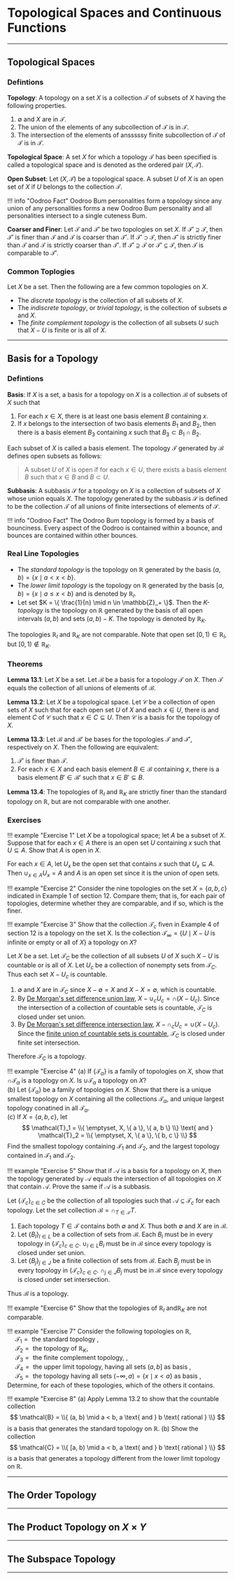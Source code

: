 # Topological Spaces and Continuous Functions

---

## Topological Spaces

### Defintions

__Topology__: A topology on a set $X$ is a collection $\mathcal{T}$ of subsets
of $X$ having the following properties.

1. $\emptyset$ and $X$ are in $\mathcal{T}$.
2. The union of the elements of any subcollection of $\mathcal{T}$ is in
   $\mathcal{T}$.
3. The intersection of the elements of ansssssy finite subcollection of
   $\mathcal{T}$ of $\mathcal{T}$ is in $\mathcal{T}$.

__Topological Space__: A set $X$ for which a topology $\mathcal{T}$
has been specified is called a topological space and is denoted as the ordered
pair $(X, \mathcal{T})$.

__Open Subset__: Let $(X, \mathcal{T})$ be a topological space. A
subset $U$ of $X$ is an open set of $X$ if $U$ belongs to the collection
$\mathcal{T}$.

!!! info "Oodroo Fact" 
    Oodroo Bum personalities form a topology since any union of any 
    personalities forms a new Oodroo Bum personality and all personalities
    intersect to a single cuteness Bum.

__Coarser and Finer__: Let $\mathcal{T}$ and $\mathcal{T}'$ be two topologies on
set $X$. If $\mathcal{T}' \supseteq \mathcal{T}$, then $\mathcal{T}'$ is finer
than $\mathcal{T}$ and $\mathcal{T}$ is coarser than $\mathcal{T}'$. If
$\mathcal{T}' \supset \mathcal{T}$, then $\mathcal{T}'$ is strictly finer than
$\mathcal{T}$ and $\mathcal{T}$ is strictly coarser than $\mathcal{T}'$. If
$\mathcal{T}' \supseteq \mathcal{T}$ or $\mathcal{T}' \subseteq \mathcal{T}$,
then $\mathcal{T}$ is comparable to $\mathcal{T}'$.

### Common Toplogies

Let $X$ be a set. Then the following are a few common topologies on $X$.

- The _discrete topology_ is the collection of all subsets of $X$.
- The _indiscrete topology_, or _trivial topology_, is the collection of subsets
  $\emptyset$ and $X$.
- The _finite complement topology_ is the collection of all subsets $U$ such
  that $X - U$ is finite or is all of $X$.

---

## Basis for a Topology

### Defintions

__Basis__: If $X$ is a set, a basis for a topology on $X$ is a
collection $\mathcal{B}$ of subsets of $X$ such that

1. For each $x \in X$, there is at least one basis element $B$
   containing $x$.
2. If $x$ belongs to the intersection of two basis elements $B_1$ and $B_2$,
   then there is a basis element $B_3$ containing $x$ such that $B_3 \subset B_1
   \cap B_2$.

Each subset of $X$ is called a basis element. The topology $\mathcal{T}$
generated by $\mathcal{B}$ defines open subsets as follows:

> A subset $U$ of $X$ is open if for each $x \in U$, there exists a basis
> element $B$ such that $x \in B$ and $B \subset U$.

__Subbasis__: A subbasis $\mathcal{S}$ for a topology on $X$ is a collection of
subsets of $X$ whose union equals $X$. The topology generated by the subbasis
$\mathcal{S}$ is defined to be the collection $\mathcal{T}$ of all unions of
finite intersections of elements of $\mathcal{S}$.

!!! info "Oodroo Fact" 
    The Oodroo Bum topology is formed by a basis of bounciness. Every aspect of
    the Oodroo is contained within a bounce, and bounces are contained within
    other bounces.


### Real Line Topologies

- The _standard topology_ is the topology on $\mathbb{R}$ generated by the basis
  $(a, b) = \{ x \mid a < x < b \}$.
- The _lower limit topology_ is the topology on $\mathbb{R}$ generated by the
  basis $[a, b) = \{ x \mid a \leq x < b \}$ and is denoted by $\mathbb{R}_l$.
- Let set $K = \{ \frac{1}{n} \mid n \in \mathbb{Z}_+ \}$. Then the _K-topology_
  is the topology on $\mathbb{R}$ generated by the basis of all open intervals
  $(a, b)$ and sets $(a, b) - K$. The topology is denoted by $\mathbb{R}_K$.

The topologies $\mathbb{R}_l$ and $\mathbb{R}_K$ are not comparable. Note that
open set $[0, 1) \in \mathbb{R}_l$, but  $[0, 1) \notin \mathbb{R}_K$.

### Theorems

__Lemma 13.1__: Let $X$ be a set. Let $\mathcal{B}$ be a basis for a topology
$\mathcal{T}$ on $X$. Then $\mathcal{T}$ equals the collection of all unions of
elements of $\mathcal{B}$.

__Lemma 13.2__: Let $X$ be a topological space. Let $\mathcal{C}$ be a
collection of open sets of $X$ such that for each open set $U$ of $X$ and each
$x \in U$, there is and element $C$ of $\mathcal{C}$ such that $x \in C
\subseteq U$. Then $\mathcal{C}$ is a basis for the topology of $X$.

__Lemma 13.3__: Let $\mathcal{B}$ and $\mathcal{B}'$ be bases for the topologies
$\mathcal{T}$ and $\mathcal{T}'$, respectively on $X$. Then the following are
equivalent:

1. $\mathcal{T}'$ is finer than $\mathcal{T}$.
2. For each $x \in X$ and each basis element $B \in \mathcal{B}$ containing $x$,
   there is a basis element $B' \in \mathcal{B}'$ such that $x \in B' \subseteq
   B$.

__Lemma 13.4__: The topologies of $\mathbb{R}_l$ and $\mathbb{R}_K$ are strictly
finer than the standard topology on $\mathbb{R}$, but are not comparable with
one another.

### Exercises

!!! example "Exercise 1"
    Let $X$ be a topological space; let $A$ be a subset of $X$. Suppose that for
    each $x \in A$ there is an open set $U$ containing $x$ such that $U 
    \subseteq A$. Show that $A$ is open in $X$.

For each $x \in A$, let $U_x$ be the open set that contains $x$ such that $U_x
\subseteq A$. Then $\cup_{ x \in A } U_x = A$ and $A$ is an open set since it is
the union of open sets.

!!! example "Exercise 2"
    Consider the nine topologies on the set $X = \{ a, b, c \}$ indicated in
    Example 1 of section 12. Compare them; that is, for each pair of topologies,
    determine whether they are comparable, and if so, which is the finer.

!!! example "Exercise 3"
    Show that the collection $\mathcal{T}_c$ fiven in Example 4 of section 12 is
    a topology on the set X. Is the collection $\mathcal{T}_\infty = \{ U \mid X
    - U \text{ is infinite or empty or all of } X \}$ a topology on $X$?

Let $X$ be a set. Let $\mathcal{T}_C$ be the collection of all subsets $U$ of
$X$ such $X - U$ is countable or is all of $X$. Let $U_c$ be a collection of
nonempty sets from $\mathcal{T}_C$. Thus each set $X - U_c$ is countable.

1. $\emptyset$ and $X$ are in $\mathcal{T}_C$ since $X - \emptyset = X$ and
   $X - X = \emptyset$, which is countable.
2. By [De Morgan's set difference union
   law](https://proofwiki.org/wiki/De_Morgan%27s_Laws_(Set_Theory)/Set_Difference/Family_of_Sets/Difference_with_Union),
   $X - \cup_c U_c = \cap (X - U_c)$. Since the intersection of a collection of
   countable sets is countable, $\mathcal{T}_C$ is closed under set union.
3. By [De Morgan's set difference intersection
   law](https://proofwiki.org/wiki/De_Morgan%27s_Laws_(Set_Theory)/Set_Difference/Family_of_Sets/Difference_with_Intersection),
   $X - \cap_c U_c = \cup (X - U_c)$. Since the [finite union of countable sets
   is
   countable](https://proofwiki.org/wiki/Countable_Union_of_Countable_Sets_is_Countable/Proof_1),
   $\mathcal{T}_C$ is closed under finite set intersection.
  
Therefore $\mathcal{T}_C$ is a topology.

!!! example "Exercise 4"
    (a) If $\{ \mathcal{T}_\alpha \}$ is a family of topologies on $X$, show that
        $\cap \mathcal{T}_\alpha$ is a topology on $X$. Is $\cup 
        \mathcal{T}_\alpha$ a topology on $X$?<br>
    (b) Let $\{ \mathcal{T}_\alpha \}$ be a family of topologies on $X$. Show 
        that there is a unique smallest topology on $X$ containing all the 
        collections $\mathcal{T}_\alpha$, and unique largest topology conatined
        in all $\mathcal{T}_\alpha$.<br>
    \(c) If $X = \{ a, b, c \}$, let<br>
        $$ \mathcal{T}_1 = \\{ \emptyset, X, \{ a \}, \{ a, b \} \\} \text{ and }
        \mathcal{T}_2 = \\{ \emptyset, X, \{ a \}, \{ b, c \} \\} $$
        Find the smallest topology containing $\mathcal{T}_1$ and
        $\mathcal{T}_2$, and the largest topology contained in $\mathcal{T}_1$
        and $\mathcal{T}_2$.

!!! example "Exercise 5"
    Show that if $\mathcal{A}$ is a basis for a topology on
    $X$, then the topology generated by $\mathcal{A}$ equals the intersection of
    all topologies on $X$ that contain $\mathcal{A}$. Prove the same if
    $\mathcal{A}$ is a subbasis.

Let $\{ \mathcal{T}_c \}_{c \in C}$ be the collection of all topologies such
that $\mathcal{A} \subseteq \mathcal{T}_c$ for each topology. Let the set
collection $\mathcal{B} = \cap_{ T \in \mathcal{T} } T$.

1. Each topology $T \in \mathcal{T}$ contains both $\emptyset$ and $X$. Thus
   both $\emptyset$ and $X$ are in $\mathcal{B}$.
2. Let $\{ B_l \}_{ l \in L }$ be a collection of sets from $\mathcal{B}$. Each
   $B_l$ must be in every topology in $\{ \mathcal{T}_c \}_{c \in C}$. $\cup_{ l
   \in L } B_l$ must be in $\mathcal{B}$ since every topology is closed under
   set union.
3. Let $\{ B_j \}_{ j \in J }$ be a finite collection of sets from $\mathcal{B}$.
   Each $B_j$ must be in every topology in $\{ \mathcal{T}_c \}_{c \in
   C}$. $\cap_{ j \in J } B_j$ must be in $\mathcal{B}$ since every topology is
   closed under set intersection.

Thus $\mathcal{B}$ is a topology.



!!! example "Exercise 6" 
    Show that the topologies of $\mathbb{R}_l$ and$\mathbb{R}_K$ are not
    comparable.

!!! example "Exercise 7"
    Consider the following topologies on $\mathbb{R}$,<br>
    &emsp; $\mathcal{T}_1 = \text{  the standard topology }$,<br>
    &emsp; $\mathcal{T}_2 = \text{ the topology of } \mathbb{R}_K$,<br>
    &emsp; $\mathcal{T}_3 = \text{ the finite complement topology, }$,<br>
    &emsp; $\mathcal{T}_4 = \text{ the upper limit topology, having all sets }
    (a, b] \text{ as basis }$,<br>
    &emsp; $\mathcal{T}_5 = \text { the topology having all sets } (-\infty, a)
    = \{ x \mid x < a \} \text { as basis }$,<br>
    Determine, for each of these topologies, which of the others it contains.

!!! example "Exercise 8"
    (a) Apply Lemma 13.2 to show that the countable collection
        $$ \mathcal{B} = \\{ (a, b) \mid a < b, a \text{ and } b 
        \text{ rational } \\} $$
        is a basis that generates the standard topology on $\mathbb{R}$.
    (b) Show the collection
        $$ \mathcal{C} = \\{ [a, b) \mid a < b, a \text{ and } b 
        \text{ rational } \\} $$
        is a basis that generates a topology different from the lower limit
        topology on $\mathbb{R}$.


---

## The Order Topology

---

## The Product Topology on $X \times Y$

---

## The Subspace Topology

---
